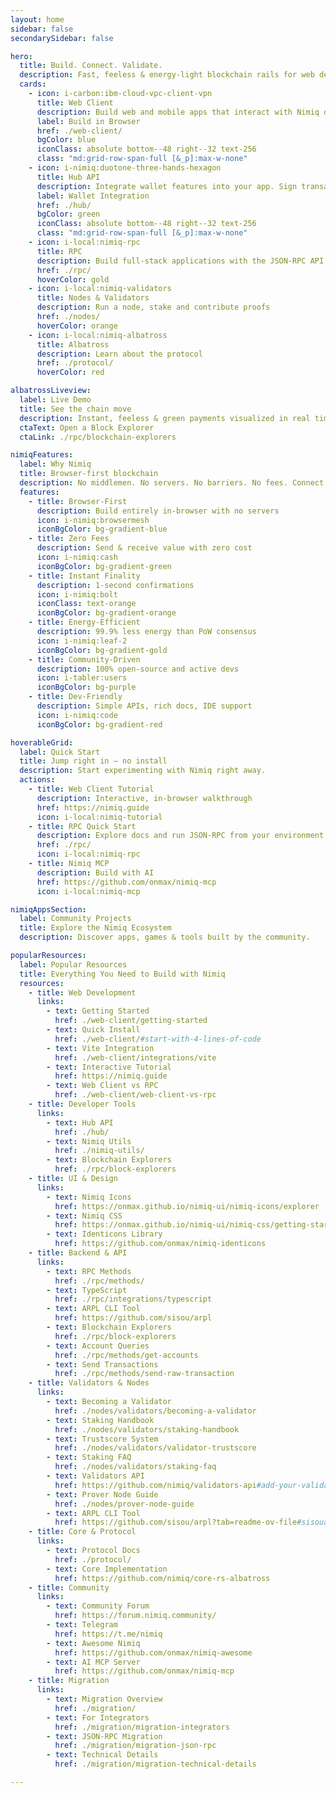 ```yaml
---
layout: home
sidebar: false
secondarySidebar: false

hero:
  title: Build. Connect. Validate.
  description: Fast, feeless & energy‑light blockchain rails for web developers.
  cards:
    - icon: i-carbon:ibm-cloud-vpc-client-vpn
      title: Web Client
      description: Build web and mobile apps that interact with Nimiq directly in the browser. Fully decentralized — no server required
      label: Build in Browser
      href: ./web-client/
      bgColor: blue
      iconClass: absolute bottom--48 right--32 text-256
      class: "md:grid-row-span-full [&_p]:max-w-none"
    - icon: i-nimiq:duotone-three-hands-hexagon
      title: Hub API
      description: Integrate wallet features into your app. Sign transactions, manage accounts, and access the Nimiq ecosystem
      label: Wallet Integration
      href: ./hub/
      bgColor: green
      iconClass: absolute bottom--48 right--32 text-256
      class: "md:grid-row-span-full [&_p]:max-w-none"
    - icon: i-local:nimiq-rpc
      title: RPC
      description: Build full-stack applications with the JSON-RPC API
      href: ./rpc/
      hoverColor: gold
    - icon: i-local:nimiq-validators
      title: Nodes & Validators
      description: Run a node, stake and contribute proofs
      href: ./nodes/
      hoverColor: orange
    - icon: i-local:nimiq-albatross
      title: Albatross
      description: Learn about the protocol
      href: ./protocol/
      hoverColor: red

albatrossLiveview:
  label: Live Demo
  title: See the chain move
  description: Instant, feeless & green payments visualized in real time.
  ctaText: Open a Block Explorer
  ctaLink: ./rpc/blockchain-explorers

nimiqFeatures:
  label: Why Nimiq
  title: Browser-first blockchain
  description: No middlemen. No servers. No barriers. No fees. Connect directly from any browser.
  features:
    - title: Browser‑First
      description: Build entirely in‑browser with no servers
      icon: i-nimiq:browsermesh
      iconBgColor: bg-gradient-blue
    - title: Zero Fees
      description: Send & receive value with zero cost
      icon: i-nimiq:cash
      iconBgColor: bg-gradient-green
    - title: Instant Finality
      description: 1‑second confirmations
      icon: i-nimiq:bolt
      iconClass: text-orange
      iconBgColor: bg-gradient-orange
    - title: Energy‑Efficient
      description: 99.9% less energy than PoW consensus
      icon: i-nimiq:leaf-2
      iconBgColor: bg-gradient-gold
    - title: Community‑Driven
      description: 100% open‑source and active devs
      icon: i-tabler:users
      iconBgColor: bg-purple
    - title: Dev‑Friendly
      description: Simple APIs, rich docs, IDE support
      icon: i-nimiq:code
      iconBgColor: bg-gradient-red

hoverableGrid:
  label: Quick Start
  title: Jump right in — no install
  description: Start experimenting with Nimiq right away.
  actions:
    - title: Web Client Tutorial
      description: Interactive, in‑browser walkthrough
      href: https://nimiq.guide
      icon: i-local:nimiq-tutorial
    - title: RPC Quick Start
      description: Explore docs and run JSON-RPC from your environment
      href: ./rpc/
      icon: i-local:nimiq-rpc
    - title: Nimiq MCP
      description: Build with AI
      href: https://github.com/onmax/nimiq-mcp
      icon: i-local:nimiq-mcp

nimiqAppsSection:
  label: Community Projects
  title: Explore the Nimiq Ecosystem
  description: Discover apps, games & tools built by the community.

popularResources:
  label: Popular Resources
  title: Everything You Need to Build with Nimiq
  resources:
    - title: Web Development
      links:
        - text: Getting Started
          href: ./web-client/getting-started
        - text: Quick Install
          href: ./web-client/#start-with-4-lines-of-code
        - text: Vite Integration
          href: ./web-client/integrations/vite
        - text: Interactive Tutorial
          href: https://nimiq.guide
        - text: Web Client vs RPC
          href: ./web-client/web-client-vs-rpc
    - title: Developer Tools
      links:
        - text: Hub API
          href: ./hub/
        - text: Nimiq Utils
          href: ./nimiq-utils/
        - text: Blockchain Explorers
          href: ./rpc/block-explorers
    - title: UI & Design
      links:
        - text: Nimiq Icons
          href: https://onmax.github.io/nimiq-ui/nimiq-icons/explorer
        - text: Nimiq CSS
          href: https://onmax.github.io/nimiq-ui/nimiq-css/getting-started
        - text: Identicons Library
          href: https://github.com/onmax/nimiq-identicons
    - title: Backend & API
      links:
        - text: RPC Methods
          href: ./rpc/methods/
        - text: TypeScript
          href: ./rpc/integrations/typescript
        - text: ARPL CLI Tool
          href: https://github.com/sisou/arpl
        - text: Blockchain Explorers
          href: ./rpc/block-explorers
        - text: Account Queries
          href: ./rpc/methods/get-accounts
        - text: Send Transactions
          href: ./rpc/methods/send-raw-transaction
    - title: Validators & Nodes
      links:
        - text: Becoming a Validator
          href: ./nodes/validators/becoming-a-validator
        - text: Staking Handbook
          href: ./nodes/validators/staking-handbook
        - text: Trustscore System
          href: ./nodes/validators/validator-trustscore
        - text: Staking FAQ
          href: ./nodes/validators/staking-faq
        - text: Validators API
          href: https://github.com/nimiq/validators-api#add-your-validator-information
        - text: Prover Node Guide
          href: ./nodes/prover-node-guide
        - text: ARPL CLI Tool
          href: https://github.com/sisou/arpl?tab=readme-ov-file#sisoualbatross-remote-arpl
    - title: Core & Protocol
      links:
        - text: Protocol Docs
          href: ./protocol/
        - text: Core Implementation
          href: https://github.com/nimiq/core-rs-albatross
    - title: Community
      links:
        - text: Community Forum
          href: https://forum.nimiq.community/
        - text: Telegram
          href: https://t.me/nimiq
        - text: Awesome Nimiq
          href: https://github.com/onmax/nimiq-awesome
        - text: AI MCP Server
          href: https://github.com/onmax/nimiq-mcp
    - title: Migration
      links:
        - text: Migration Overview
          href: ./migration/
        - text: For Integrators
          href: ./migration/migration-integrators
        - text: JSON-RPC Migration
          href: ./migration/migration-json-rpc
        - text: Technical Details
          href: ./migration/migration-technical-details

---
```


<script setup lang="ts">
import './node_modules/nimiq-css/dist/css/static-content.css'
import Hero from './.vitepress/theme/components/Hero.vue'
import AlbatrossBlockchain from './.vitepress/theme/components/AlbatrossLiveview/index.vue'
import HoverableGrid from './.vitepress/theme/components/HoverableGrid.vue'
import NimiqFeatures from './.vitepress/theme/components/NimiqFeatures.vue'
import NimiqAppsSection from './.vitepress/theme/components/NimiqAppsSection.vue'
import PopularResources from './.vitepress/theme/components/PopularResources.vue'
</script>

<Hero bg-neutral-0 v-bind="$frontmatter.hero" />

<HoverableGrid bg-neutral-100 v-bind="$frontmatter.hoverableGrid" />

<NimiqFeatures bg-neutral-0 v-bind="$frontmatter.nimiqFeatures" />

<AlbatrossBlockchain bg-darkerblue scheme-dark v-bind="$frontmatter.albatrossLiveview" />

<NimiqAppsSection bg-neutral-0 v-bind="$frontmatter.nimiqAppsSection" />

<PopularResources bg-neutral-100 v-bind="$frontmatter.popularResources" />

